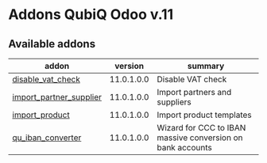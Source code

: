 Addons QubiQ Odoo v.11
=============================

[//]: # (addons)

Available addons
----------------
addon | version | summary
--- | --- | ---
[disable_vat_check](disable_vat_check/) | 11.0.1.0.0 | Disable VAT check
[import_partner_supplier](import_partner_supplier/) | 11.0.1.0.0 | Import partners and suppliers
[import_product](import_product/) | 11.0.1.0.0 | Import product templates
[qu_iban_converter](qu_iban_converter/) | 11.0.1.0.0 | Wizard for CCC to IBAN massive conversion on bank accounts

[//]: # (end addons)
